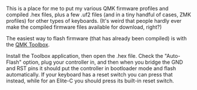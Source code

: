 This is a place for me to put my various QMK firmware profiles and compiled .hex files, plus a few .uf2 files (and in a tiny handful of cases, ZMK profiles) for other types of keyboards. (It's weird that people hardly ever make the compiled firmware files available for download, right?)

The easiest way to flash firmware (that has already been compiled) is with the [QMK Toolbox](github.com/qmk/qmk_toolbox).

Install the Toolbox application, then open the .hex file. Check the "Auto-Flash" option, plug your controller in, and then when you bridge the GND and RST pins it should put the controller in bootloader mode and flash automatically. If your keyboard has a reset switch you can press that instead, while for an Elite-C you should press its built-in reset switch.

